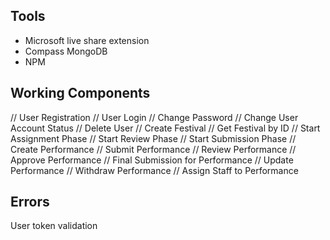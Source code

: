 ## Tools

- Microsoft live share extension
- Compass MongoDB
- NPM

## Working Components 

// User Registration
// User Login
// Change Password
// Change User Account Status
// Delete User
// Create Festival
// Get Festival by ID
// Start Assignment Phase
// Start Review Phase
// Start Submission Phase
// Create Performance
// Submit Performance
// Review Performance
// Approve Performance
// Final Submission for Performance
// Update Performance
// Withdraw Performance
// Assign Staff to Performance


## Errors 
User token validation 
